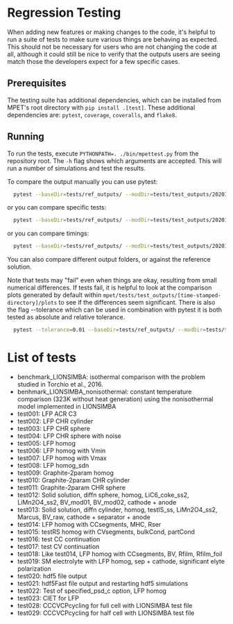 # Regression Testing

When adding new features or making changes to the code, it's helpful to run a suite of tests to make sure various things are behaving as expected. This should not be necessary for users who are not changing the code at all, although it could still be nice to verify that the outputs users are seeing match those the developers expect for a few specific cases.

## Prerequisites

The testing suite has additional dependencies, which can be installed from MPET's root directory with `pip install .[test]`. These additional dependencies are: `pytest`, `coverage`, `coveralls`, and `flake8`.

## Running

To run the tests, execute `PYTHONPATH=. ./bin/mpettest.py` from the repository root. The `-h` flag shows which arguments are accepted.  This will run a number of
simulations and test the results.

To compare the output manually you can use pytest:
```bash
  pytest --baseDir=tests/ref_outputs/ --modDir=tests/test_outputs/20201208_154137/ tests/compare_tests.py
```
or you can compare specific tests:
```bash
  pytest --baseDir=tests/ref_outputs/ --modDir=tests/test_outputs/20201208_154137/ tests/compare_tests.py --tests test001 test002 --skip-analytic
```
or you can compare timings:
```bash
  pytest --baseDir=tests/ref_outputs/ --modDir=tests/test_outputs/20201208_154137/ tests/compare_timings.py --tests test001 test002 --skip-analytic
```

You can also compare different output folders, or against the reference solution.

Note that tests may "fail" even when things are okay, resulting from small numerical differences. If tests fail, it is helpful to look at the comparison plots generated by default within `mpet/tests/test_outputs/[time-stamped-directory]/plots` to see if the differences seem significant.
There is also the flag --tolerance which can be used in combination with pytest
it is both tested as absolute and relative tolerance.

```bash
  pytest --tolerance=0.01 --baseDir=tests/ref_outputs/ --modDir=tests/test_outputs/20201208_154137/ tests/compare_tests.py
```


# List of tests

 - benchmark_LIONSIMBA: isothermal comparison with the problem studied in Torchio et al., 2016.
 - benhmark_LIONSIMBA_nonisothermal: constant temperature comparison (323K without heat generation) using the nonisothermal model implemented in LIONSIMBA
 - test001: LFP ACR C3
 - test002: LFP CHR cylinder
 - test003: LFP CHR sphere
 - test004: LFP CHR sphere with noise
 - test005: LFP homog
 - test006: LFP homog with Vmin
 - test007: LFP homog with Vmax
 - test008: LFP homog_sdn
 - test009: Graphite-2param homog
 - test010: Graphite-2param CHR cylinder
 - test011: Graphite-2param CHR sphere
 - test012: Solid solution, diffn sphere, homog, LiC6_coke_ss2, LiMn2O4_ss2, BV_mod01, BV_mod02, cathode + anode
 - test013: Solid solution, diffn cylinder, homog, testIS_ss, LiMn2O4_ss2, Marcus, BV_raw, cathode + separator + anode
 - test014: LFP homog with CCsegments, MHC, Rser
 - test015: testRS homog with CVsegments, bulkCond, partCond
 - test016: test CC continuation
 - test017: test CV continuation
 - test018: Like test014, LFP homog with CCsegments, BV, Rfilm, Rfilm_foil
 - test019: SM electrolyte with LFP homog, sep + cathode, significant elyte polarization
 - test020: hdf5 file output
 - test021: hdf5Fast file output and restarting hdf5 simulations
 - test022: Test of specified_psd_c option, LFP homog
 - test023: CIET for LFP
 - test028: CCCVCPcycling for full cell with LIONSIMBA test file
 - test029: CCCVCPcycling for half cell with LIONSIMBA test file
